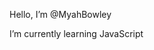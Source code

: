 Hello, I’m @MyahBowley

I’m currently learning JavaScript

<!---
MyahBowley/MyahBowley is a ✨ special ✨ repository because its `README.md` (this file) appears on your GitHub profile.
You can click the Preview link to take a look at your changes.
--->
